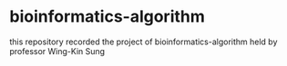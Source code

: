 # bioinformatics-algorithm
this repository recorded the project of bioinformatics-algorithm held by professor Wing-Kin Sung
